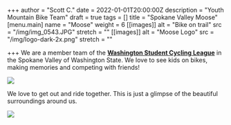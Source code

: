 +++
author = "Scott C."
date = 2022-01-01T20:00:00Z
description = "Youth Mountain Bike Team"
draft = true
tags = []
title = "Spokane Valley Moose"
[menu.main]
name = "Moose"
weight = 6
[[images]]
alt = "Bike on trail"
src = "/img/img_0543.JPG"
stretch = ""
[[images]]
alt = "Moose Logo"
src = "/img/logo-dark-2x.png"
stretch = ""

+++
We are a member team of the [**Washington Student Cycling League**](https://www.spokanemtb.org/#) in the Spokane Valley of Washington State. We love to see kids on bikes, making memories and competing with friends!

![](/img/logo-dark-2x.png)

We love to get out and ride together.  This is just a glimpse of the beautiful surroundings around us.

![](/img/img_0543.JPG)